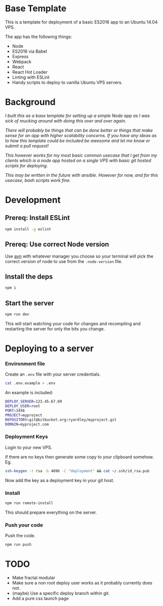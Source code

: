 # Base Template

This is a template for deployment of a basic ES2016 app to an Ubuntu 14.04 VPS.

The app has the following things:

* Node
* ES2016 via Babel
* Express
* Webpack
* React
* React Hot Loader
* Linting with ESLint
* Handy scripts to deploy to vanilla Ubuntu VPS servers.

# Background

*I built this as a base template for setting up a simple Node app as I was sick of mucking around with doing this over and over again.*

*There will probably be things that can be done better or things that make sense for an app with higher scalability concerns. If you have any ideas as to how this template could be included be awesome and let me know or submit a pull request!*

*This however works for my most basic common usecase that I get from my clients which is a node app hosted on a single VPS with basic git hosted scripts for deploying.*

*This may be written in the future with ansible. However for now, and for this usecase, bash scripts work fine.*

# Development

## Prereq: Install ESLint

```bash
npm install -g eslint
```

## Prereq: Use correct Node version
Use [avn](https://github.com/wbyoung/avn) with whatever manager you choose so your terminal will pick the correct version of node to use from the `.node-version` file.

## Install the deps

```bash
npm i
```

## Start the server

```bash
npm run dev
```

This will start watching your code for changes and recompiling and restarting the server for only the bits you change.

# Deploying to a server

### Environment file

Create an `.env` file with your server credentials.

```bash
cat .env.example > .env
```

An example is included:

```bash
DEPLOY_SERVER=123.45.67.89
DEPLOY_USER=root
PORT=3456
PROJECT=myproject
REPOSITORY=git@bitbucket.org:ryardley/myproject.git
DOMAIN=myproject.com
```

### Deployment Keys
Login to your new VPS.

If there are no keys then generate some copy to your clipboard somehow. Eg.

```bash
ssh-keygen -t rsa -b 4096 -C "deployment" && cat ~/.ssh/id_rsa.pub
```

Now add the key as a deployment key in your git host.

### Install

```bash
npm run remote-install
```

This should prepare everything on the server.

### Push your code

Push the code.

```bash
npm run push
```

# TODO

* Make fractal modular
* Make sure a non root deploy user works as it probably currently does not.
* (maybe) Use a specific deploy branch within git.
* Add a pure css launch page
